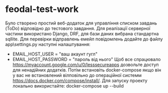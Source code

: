# feodal-test-work
Було створено простий веб-додаток для управління списком завдань (ToDo) відповідно до тестового завдання.
Для реалізації серверної частини використано Django, DRF, для бази даних вибрана стандартна sqllite.
Для перевірки відправлень емейл повідомлень додайте до файлу app\settings.py наступні налаштування:
  - EMAIL_HOST_USER = "ваш акаунт гугл"
  - EMAIL_HOST_PASSWORD = "пароль від нього"
Щоб все спрацювало https://myaccount.google.com/u/0/lesssecureapps дозвольте доступ для ненадійних додатків.
Потім встановіть docker-compose якщо він у вас не встановлений вілповільно до операційної системм https://docs.docker.com/compose/install/.
Для запуску проекту локально використайте:
 docker-compose up --build
